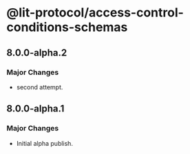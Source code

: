 # @lit-protocol/access-control-conditions-schemas

## 8.0.0-alpha.2

### Major Changes

- second attempt.

## 8.0.0-alpha.1

### Major Changes

- Initial alpha publish.
